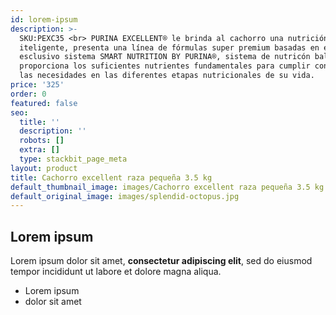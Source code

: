 ```yaml
---
id: lorem-ipsum
description: >-
  SKU:PEXC35 <br> PURINA EXCELLENT® le brinda al cachorro una nutrición
  iteligente, presenta una línea de fórmulas super premium basadas en el
  esclusivo sistema SMART NUTRITION BY PURINA®, sistema de nutricón balanceado,
  proporciona los suficientes nutrientes fundamentales para cumplir con todas
  las necesidades en las diferentes etapas nutricionales de su vida.
price: '325'
order: 0
featured: false
seo:
  title: ''
  description: ''
  robots: []
  extra: []
  type: stackbit_page_meta
layout: product
title: Cachorro excellent raza pequeña 3.5 kg
default_thumbnail_image: images/Cachorro excellent raza pequeña 3.5 kg.png.jpg
default_original_image: images/splendid-octopus.jpg
---
```

## Lorem ipsum

Lorem ipsum dolor sit amet, **consectetur adipiscing elit**, sed do eiusmod tempor incididunt ut labore et dolore magna aliqua.

- Lorem ipsum
- dolor sit amet